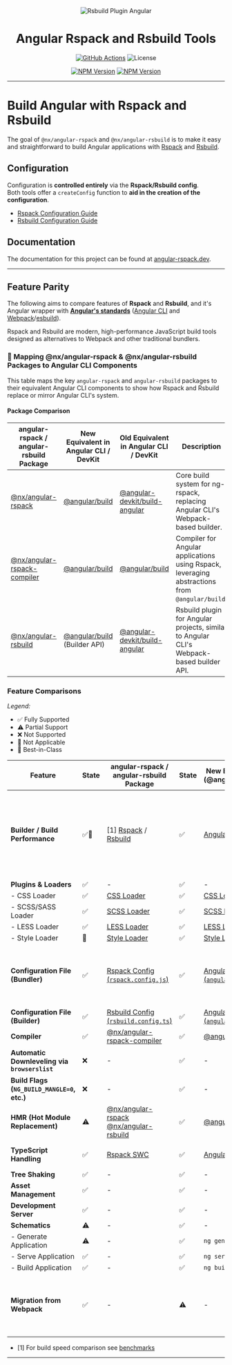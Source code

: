 <div style="text-align: center; margin: 0 auto;">

<img src="./rsbuild-plugin-angular.png" alt="Rsbuild Plugin Angular" />

# Angular Rspack and Rsbuild Tools

[![GitHub Actions](https://github.com/nrwl/angular-rspack/actions/workflows/ci.yml/badge.svg)](https://github.com/nrwl/angular-rspack/actions/workflows/ci.yml)
![License](https://img.shields.io/badge/License-MIT-blue)

[![NPM Version](https://img.shields.io/npm/v/%40ng-rspack%2Fbuild?label=%40ng-rspack%2Fbuild)](https://www.npmjs.com/package/@ng-rspack/build)
[![NPM Version](https://img.shields.io/npm/v/%40ng-rsbuild%2Fplugin-angular?label=%40ng-rsbuild%2Fpluigin-angular)](https://www.npmjs.com/package/@ng-rsbuild/plugin-angular)

</div>

<hr>

# Build Angular with Rspack and Rsbuild

The goal of `@nx/angular-rspack` and `@nx/angular-rsbuild` is to make it easy and straightforward to build Angular applications with [Rspack](https://rspack.dev) and [Rsbuild](https://rsbuild.dev).

## Configuration

Configuration is **controlled entirely** via the **Rspack/Rsbuild config**.  
Both tools offer a `createConfig` function to **aid in the creation of the configuration**.

- [Rspack Configuration Guide](https://www.rspack.dev/docs/config/)
- [Rsbuild Configuration Guide](https://modern-js.dev/en/rsbuild/docs/config/)

## Documentation

The documentation for this project can be found at [angular-rspack.dev](https://angular-rspack.dev).

---

## Feature Parity

The following aims to compare features of **Rspack** and **Rsbuild**, and it's Angular wrapper with **[Angular's standards](https://angular.dev/)** ([Angular CLI](https://github.com/angular/angular-cli) and [Webpack](https://webpack.js.org/)/[esbuild](https://esbuild.github.io/)).

Rspack and Rsbuild are modern, high-performance JavaScript build tools designed as alternatives to Webpack and other traditional bundlers.

### 📌 Mapping @nx/angular-rspack & @nx/angular-rsbuild Packages to Angular CLI Components

This table maps the key `angular-rspack` and `angular-rsbuild` packages to their equivalent Angular CLI components to show how Rspack and Rsbuild replace or mirror Angular CLI's system.

#### Package Comparison

| angular-rspack / angular-rsbuild Package                                                              | New Equivalent in Angular CLI / DevKit                                                      | Old Equivalent in Angular CLI / DevKit                                                                    | Description                                                                                    |
| ----------------------------------------------------------------------------------------------------- | ------------------------------------------------------------------------------------------- | --------------------------------------------------------------------------------------------------------- | ---------------------------------------------------------------------------------------------- |
| [@nx/angular-rspack](https://github.com/nrwl/angular-rspack/tree/main/packages/build)                 | [@angular/build](https://github.com/angular/angular/tree/main/packages/build)               | [@angular-devkit/build-angular](https://github.com/angular/angular-cli/tree/main/packages/angular_devkit) | Core build system for ng-rspack, replacing Angular CLI's Webpack-based builder.                |
| [@nx/angular-rspack-compiler](https://github.com/nrwl/angular-rspack/tree/main/packages/compiler)     | [@angular/build](https://github.com/angular/angular/tree/main/packages/build)               | [@angular/build](https://github.com/angular/angular/tree/main/packages/compiler)                          | Compiler for Angular applications using Rspack, leveraging abstractions from `@angular/build`. |
| [@nx/angular-rsbuild](https://github.com/nrwl/angular-rspack/tree/main/packages/build-plugin-angular) | [@angular/build](https://github.com/angular/angular/tree/main/packages/build) (Builder API) | [@angular-devkit/build-angular](https://github.com/angular/angular-cli/tree/main/packages/angular_devkit) | Rsbuild plugin for Angular projects, similar to Angular CLI's Webpack-based builder API.       |

### Feature Comparisons

_Legend:_

- ✅ Fully Supported
- ⚠️ Partial Support
- ❌ Not Supported
- 🔘 Not Applicable
- 🌟 Best-in-Class

| Feature                                       | State | angular-rspack / angular-rsbuild Package                                                                                                                                                      | State | New Equivalent (@angular/build)                                               | State | Old Equivalent (@angular-devkit)                                                                          | Notes                                                                                                                       |
| --------------------------------------------- | ----- | --------------------------------------------------------------------------------------------------------------------------------------------------------------------------------------------- | ----- | ----------------------------------------------------------------------------- | ----- | --------------------------------------------------------------------------------------------------------- | --------------------------------------------------------------------------------------------------------------------------- |
| **Builder / Build Performance**               | ✅🌟  | [1] [Rspack](https://rspack.dev/) / [Rsbuild](https://github.com/web-infra-dev/rsbuild)                                                                                                       | ✅    | [Angular Esbuild](https://angular.dev/guide/build#esbuild)                    | ⚠️    | [Webpack](https://webpack.js.org/)                                                                        | Rspack & Rsbuild (Rust-based) are optimized for performance. New Angular uses Esbuild, replacing Webpack for faster builds. |
| **Plugins & Loaders**                         | ✅    | -                                                                                                                                                                                             | ✅    | -                                                                             | ✅    | -                                                                                                         |                                                                                                                             |
| - CSS Loader                                  | ✅    | [CSS Loader](https://rspack.dev/plugin/css/)                                                                                                                                                  | ✅    | [CSS Loader](https://webpack.js.org/loaders/css-loader/)                      | ✅    | [CSS Loader](https://webpack.js.org/loaders/css-loader/)                                                  |                                                                                                                             |
| - SCSS/SASS Loader                            | ✅    | [SCSS Loader](https://rspack.dev/plugin/sass/)                                                                                                                                                | ✅    | [SCSS Loader](https://webpack.js.org/loaders/sass-loader/)                    | ✅    | [SCSS Loader](https://webpack.js.org/loaders/sass-loader/)                                                |                                                                                                                             |
| - LESS Loader                                 | ✅    | [LESS Loader](https://rspack.dev/plugin/less/)                                                                                                                                                | ✅    | [LESS Loader](https://webpack.js.org/loaders/less-loader/)                    | ✅    | [LESS Loader](https://webpack.js.org/loaders/less-loader/)                                                |                                                                                                                             |
| - Style Loader                                | 🚧    | [Style Loader](https://rspack.dev/plugin/style/)                                                                                                                                              | ✅    | [Style Loader](https://webpack.js.org/loaders/style-loader/)                  | ✅    | [Style Loader](https://webpack.js.org/loaders/style-loader/)                                              |                                                                                                                             |
| **Configuration File (Bundler)**              | ✅    | [Rspack Config (`rspack.config.js`)](https://rspack.dev/config/)                                                                                                                              | ✅    | [Angular JSON (`angular.json`)](https://angular.dev/guide/workspace-config)   | ✅    | [Webpack Config (`webpack.config.js`)](https://webpack.js.org/configuration/)                             | Angular combines bundler and builder configs in one file (`angular.json`)                                                   |
| **Configuration File (Builder)**              | ✅    | [Rsbuild Config (`rsbuild.config.ts`)](https://github.com/web-infra-dev/rsbuild)                                                                                                              | ✅    | [Angular JSON (`angular.json`)](https://angular.dev/guide/workspace-config)   | ✅    | [Webpack Config (`webpack.config.js`)](https://webpack.js.org/configuration/)                             |                                                                                                                             |
| **Compiler**                                  | ✅    | [@nx/angular-rspack-compiler](https://github.com/nrwl/angular-rspack/tree/main/packages/compiler)                                                                                             | ✅    | [@angular/build](https://github.com/angular/angular/tree/main/packages/build) | ✅    | [@angular/compiler](https://github.com/angular/angular/tree/main/packages/compiler)                       |                                                                                                                             |
| **Automatic Downleveling via `browserslist`** | ❌    | -                                                                                                                                                                                             | ✅    | -                                                                             | ✅    | -                                                                                                         | Can be supported via [Rspack Target](https://rspack.dev/config/target#browserslist)                                         |
| **Build Flags (`NG_BUILD_MANGLE=0`, etc.)**   | ❌    | -                                                                                                                                                                                             | ✅    | -                                                                             | ✅    | -                                                                                                         | No method to override SWC options                                                                                           |
| **HMR (Hot Module Replacement)**              | ⚠️    | [@nx/angular-rspack](https://github.com/nrwl/angular-rspack/tree/main/packages/build) [@nx/angular-rsbuild](https://github.com/nrwl/angular-rspack/tree/main/packages/rsbuild-plugin-angular) | ✅    | [@angular/build](https://github.com/angular/angular/tree/main/packages/build) | ✅    | [@angular-devkit/build-angular](https://github.com/angular/angular-cli/tree/main/packages/angular_devkit) |                                                                                                                             |
| **TypeScript Handling**                       | ✅    | [Rspack SWC](https://rspack.dev/config/module#using-swc)                                                                                                                                      | ✅    | [Angular Esbuild](https://angular.dev/guide/build#esbuild)                    | ✅    | [Webpack TypeScript](https://webpack.js.org/guides/typescript/)                                           | Rspack uses SWC, Angular uses Esbuild                                                                                       |
| **Tree Shaking**                              | ✅    | -                                                                                                                                                                                             | ✅    | -                                                                             | ✅    | -                                                                                                         |                                                                                                                             |
| **Asset Management**                          | ✅    | -                                                                                                                                                                                             | ✅    | -                                                                             | ✅    | -                                                                                                         |                                                                                                                             |
| **Development Server**                        | ✅    | -                                                                                                                                                                                             | ✅    | -                                                                             | ✅    | -                                                                                                         |                                                                                                                             |
| **Schematics**                                | ⚠️    | -                                                                                                                                                                                             | ✅    | -                                                                             | ✅    | -                                                                                                         |                                                                                                                             |
| - Generate Application                        | ⚠️    | -                                                                                                                                                                                             | ✅    | `ng generate app`                                                             | ✅    | `ng generate app`                                                                                         |                                                                                                                             |
| - Serve Application                           | ✅    | -                                                                                                                                                                                             | ✅    | `ng serve`                                                                    | ✅    | `ng serve`                                                                                                |                                                                                                                             |
| - Build Application                           | ✅    | -                                                                                                                                                                                             | ✅    | `ng build`                                                                    | ✅    | `ng build`                                                                                                |                                                                                                                             |
| **Migration from Webpack**                    | ✅    | -                                                                                                                                                                                             | ⚠️    | -                                                                             | ⚠️    | -                                                                                                         | Rspack serves as a drop-in replacement for Webpack; Angular is transitioning to Esbuild                                     |

- [1] For build speed comparison see [benchmarks](https://github.com/Coly010/ng-bundler-benchmark)

---
